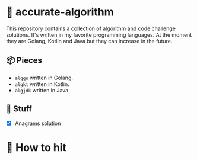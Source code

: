 # 📲 accurate-algorithm
This repository contains  a collection of algorithm and code challenge solutions. 
It's  written in my favorite programming languages. At the moment they are Golang, Kotlin and Java but they can increase in the future.

## 📦 Pieces
 - ```alggo``` written in Golang.
 - ```algkt``` written in Kotlin.
 - ```algjdk``` written in Java.
 
 ## 🌟 Stuff
 - [x] Anagrams solution


# 🐒 How to hit
